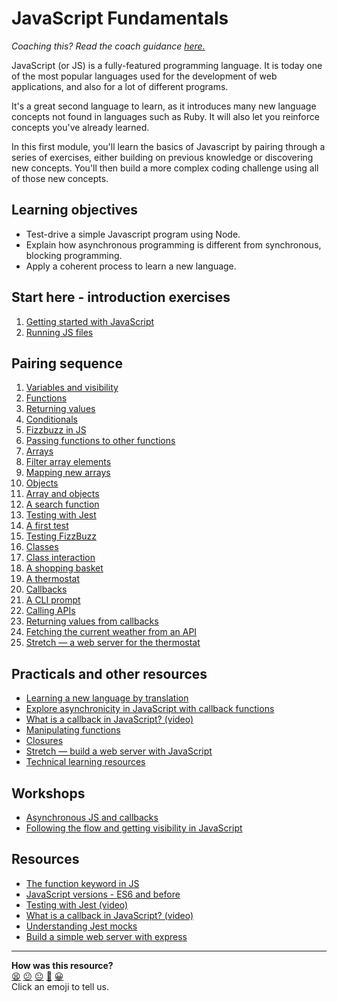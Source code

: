 # JavaScript Fundamentals

_Coaching this? Read the coach guidance
[here.](https://github.com/makersacademy/slug/blob/main/materials/universe/language_intros/challenges/javascript_fundamentals/README.ed.md)_

JavaScript (or JS) is a fully-featured programming language. It is today one of the most
popular languages used for the development of web applications, and also for a lot of
different programs.

It's a great second language to learn, as it introduces many new language concepts not
found in languages such as Ruby. It will also let you reinforce concepts you've already
learned.

In this first module, you'll learn the basics of Javascript by pairing through a series of
exercises, either building on previous knowledge or discovering new concepts. You'll then
build a more complex coding challenge using all of those new concepts.

## Learning objectives

* Test-drive a simple Javascript program using Node.
* Explain how asynchronous programming is different from synchronous, blocking
  programming.
* Apply a coherent process to learn a new language.

## Start here - introduction exercises

1. [Getting started with JavaScript](contents/01_getting_started.md)
2. [Running JS files](contents/02_running_js_files.md)

## Pairing sequence

1. [Variables and visibility](contents/03_variables_and_visibility.md)
2. [Functions](contents/04_functions.md)
3. [Returning values](contents/05_returning_values.md)
4. [Conditionals](contents/06_conditionals.md)
5. [Fizzbuzz in JS](contents/07_fizzbuzz_function.md)
6. [Passing functions to other functions](contents/08_passing_functions.md)
7. [Arrays](contents/09_arrays.md)
8. [Filter array elements](contents/10_filter_array_elements.md)
9. [Mapping new arrays](contents/11_array_map.md)
10. [Objects](contents/12_objects.md)
11. [Array and objects](contents/13_array_and_objects.md)
12. [A search function](contents/14_search_function.md)
13. [Testing with Jest](contents/15_testing_with_jest.md)
14. [A first test](contents/16_first_test.md)
15. [Testing FizzBuzz](contents/17_testing_fizzbuzz.md)
16. [Classes](contents/18_classes.md)
17. [Class interaction](contents/19_more_classes.md)
18. [A shopping basket](contents/20_shopping_basket.md)
19. [A thermostat](contents/21_thermostat.md)
20. [Callbacks](contents/22_callbacks.md)
21. [A CLI prompt](contents/23_callbacks_cli.md)
22. [Calling APIs](contents/24_calling_apis.md)
24. [Returning values from callbacks](contents/26_callbacks_return.ed.md)
25. [Fetching the current weather from an API](contents/27_weather_api.md)
26. [Stretch — a web server for the thermostat](contents/28_thermostat_web.md)

## Practicals and other resources
 * [Learning a new language by translation](https://hackmd.io/kMNgXiPHQf2Q_P9A-tnS9A)
 * [Explore asynchronicity in JavaScript with callback functions](./practicals/callbacks)
 * [What is a callback in JavaScript? (video)](https://www.youtube.com/watch?v=xHneyv38Jro)
 * [Manipulating functions](./practicals/functions)
 * [Closures](https://hackmd.io/cIFsMAqISHqVHN_-p9hY0Q)
 * [Stretch — build a web server with JavaScript](./practicals/web-server)
 * [Technical learning resources](https://airtable.com/shrgYePUbXMJBSZQW/tblokmw6yNUO75ge6)

## Workshops

 * [Asynchronous JS and callbacks](./workshops/async-js-and-callbacks)
 * [Following the flow and getting visibility in JavaScript](./workshops/debugging)

## Resources

* [The function keyword in JS](https://github.com/makersacademy/course/blob/main/pills/js_functions.md)
* [JavaScript versions - ES6 and before](https://www.codecademy.com/articles/javascript-versions)
* [Testing with Jest (video)](https://www.youtube.com/watch?v=8gHEv5iNRKk)
* [What is a callback in JavaScript? (video)](https://www.youtube.com/watch?v=xHneyv38Jro)
* [Understanding Jest
  mocks](https://medium.com/@rickhanlonii/understanding-jest-mocks-f0046c68e53c)
* [Build a simple web server with express](https://expressjs.com/en/starter/hello-world.html)

<!-- BEGIN GENERATED SECTION DO NOT EDIT -->

---

**How was this resource?**  
[😫](https://airtable.com/shrUJ3t7KLMqVRFKR?prefill_Repository=makersacademy/javascript-fundamentals&prefill_File=README.md&prefill_Sentiment=😫) [😕](https://airtable.com/shrUJ3t7KLMqVRFKR?prefill_Repository=makersacademy/javascript-fundamentals&prefill_File=README.md&prefill_Sentiment=😕) [😐](https://airtable.com/shrUJ3t7KLMqVRFKR?prefill_Repository=makersacademy/javascript-fundamentals&prefill_File=README.md&prefill_Sentiment=😐) [🙂](https://airtable.com/shrUJ3t7KLMqVRFKR?prefill_Repository=makersacademy/javascript-fundamentals&prefill_File=README.md&prefill_Sentiment=🙂) [😀](https://airtable.com/shrUJ3t7KLMqVRFKR?prefill_Repository=makersacademy/javascript-fundamentals&prefill_File=README.md&prefill_Sentiment=😀)  
Click an emoji to tell us.

<!-- END GENERATED SECTION DO NOT EDIT -->
